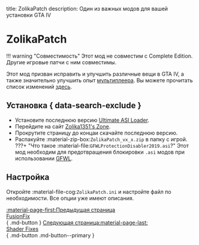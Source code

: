 title: ZolikaPatch
description: Один из важных модов для вашей установки GTA IV

# ZolikaPatch
!!! warning "Совместимость" 
    Этот мод не совместим с Complete Edition. Другие игровые патчи с ним совместимы.

Этот мод призван исправить и улучшить различные вещи в GTA IV, а также значительно улучшить опыт [мультиплеера](../multiplayer.md). Вы можете прочитать список изменений [здесь](https://zolika1351.pages.dev/mods/ivpatch).

## Установка { data-search-exclude }
* Установите последнюю версию [Ultimate ASI Loader](../../mod-dependencies/#ultimate-asi-loader).
* Перейдите на сайт [Zolika1351's Zone](https://zolika1351.pages.dev/mods/ivpatch).
* Прокрутите страницу до концаи скачайте последнюю версию.
* Распакуйте :material-zip-box:`ZolikaPatch_vx_x.zip` в папку с игрой.
???+ "Что такое :material-file:`GFWLProtectionDisabler2019.asi`?"
    Этот мод необходим для предотвращения блокировки `.asi` модов при использовании [GFWL](../../multiplayer/#games-for-windows-live).

## Настройка
Откройте :material-file-cog:`ZolikaPatch.ini` и настройте файл по необходимости. Все опции уже имеют описания.

[:material-page-first:Предыдущая страница <br>FusionFix</br>](fusionfix.md){ .md-button } [Следующая страница:material-page-last: <br>Shader Fixes</br>](shader-fixes.md){ .md-button .md-button--primary }